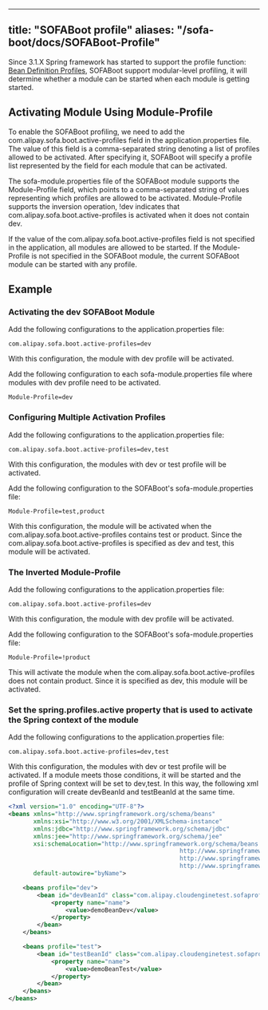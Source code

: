 
---
title: "SOFABoot profile"
aliases: "/sofa-boot/docs/SOFABoot-Profile"
---


﻿Since 3.1.X Spring framework has started to support the profile function: [Bean Definition Profiles](https://docs.spring.io/spring/docs/3.1.0.RELEASE/reference/htmlsingle/#d0e1293), SOFABoot support modular-level profiling, it will determine whether a module can be started when each module is getting started.

## Activating Module Using Module-Profile

To enable the SOFABoot profiling, we need to add the com.alipay.sofa.boot.active-profiles field in the application.properties file. The value of this field is a comma-separated string denoting a list of profiles allowed to be activated. After specifying it, SOFABoot will specify a profile list represented by the field for each module that can be activated.

The sofa-module.properties file of the SOFABoot module supports the Module-Profile field, which points to a comma-separated string of values representing which profiles are allowed to be activated. Module-Profile supports the inversion operation, !dev indicates that com.alipay.sofa.boot.active-profiles is activated when it does not contain dev.

If the value of the com.alipay.sofa.boot.active-profiles field is not specified in the application, all modules are allowed to be started. If the Module-Profile is not specified in the SOFABoot module, the current SOFABoot module can be started with any profile.

## Example

### Activating the dev SOFABoot Module

Add the following configurations to the application.properties file:

```properties
com.alipay.sofa.boot.active-profiles=dev
```

With this configuration, the module with dev profile will be activated.

Add the following configuration to each sofa-module.properties file where modules with dev profile need to be activated.

```properties
Module-Profile=dev
```

### Configuring Multiple Activation Profiles

Add the following configurations to the application.properties file:

```properties
com.alipay.sofa.boot.active-profiles=dev,test
```

With this configuration, the modules with dev or test profile will be activated.

Add the following configuration to the SOFABoot's sofa-module.properties file:

```properties
Module-Profile=test,product
```

With this configuration, the module will be activated when the com.alipay.sofa.boot.active-profiles contains test or product. Since the com.alipay.sofa.boot.active-profiles is specified as dev and test, this module will be activated.

### The Inverted Module-Profile

Add the following configurations to the application.properties file:

```properties
com.alipay.sofa.boot.active-profiles=dev
```

With this configuration, the module with dev profile will be activated.

Add the following configuration to the SOFABoot's sofa-module.properties file:

```properties
Module-Profile=!product
```

This will activate the module when the com.alipay.sofa.boot.active-profiles does not contain product. Since it is specified as dev, this module will be activated.

### Set the spring.profiles.active property that is used to activate the Spring context of the module

Add the following configurations to the application.properties file:

```properties
com.alipay.sofa.boot.active-profiles=dev,test
```

With this configuration, the modules with dev or test profile will be activated. If a module meets those conditions, it will be started and the profile of Spring context will be set to dev,test. In this way, the following xml configuration will create devBeanId and testBeanId at the same time.

```xml
<?xml version="1.0" encoding="UTF-8"?>
<beans xmlns="http://www.springframework.org/schema/beans"
       xmlns:xsi="http://www.w3.org/2001/XMLSchema-instance"
       xmlns:jdbc="http://www.springframework.org/schema/jdbc"
       xmlns:jee="http://www.springframework.org/schema/jee"
       xsi:schemaLocation="http://www.springframework.org/schema/beans
                                                http://www.springframework.org/schema/beans/spring-beans-3.2.xsd
                                                http://www.springframework.org/schema/context
                                                http://www.springframework.org/schema/context/spring-context.xsd"
       default-autowire="byName">       

    <beans profile="dev">
        <bean id="devBeanId" class="com.alipay.cloudenginetest.sofaprofilesenv.DemoBean">
            <property name="name">
                <value>demoBeanDev</value>
            </property>
        </bean>
    </beans>

    <beans profile="test">
        <bean id="testBeanId" class="com.alipay.cloudenginetest.sofaprofilesenv.DemoBean">
            <property name="name">
                <value>demoBeanTest</value>
            </property>
        </bean>
    </beans>
</beans>
```
